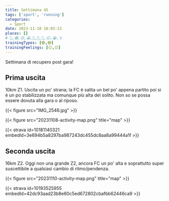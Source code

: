 ```yaml
---
title: Settimana 45
tags: ['sport', 'running']
categories:
  - Sport
date: 2023-11-10 16:03:13
places: []
# 🔴,🟢,🟡,😀,🙁,🫤,🙂,😐,😭,☠️
trainingTypes: [🟢,🟢]
trainingFeelings: [😐,😐]
---
```

Settimana di recupero post gara!
<!--more-->

## Prima uscita

10km Z1. Uscita un po' strana; la FC è salita un bel po' appena partito poi si è un po stabilizzata ma comunque più alta del solito.
Non so se possa essere dovuta alla gara o al riposo.

{{< figure src="IMG_2546.jpg" >}}

{{< figure src="20231108-activity-map.png" title="map" >}}

{{< strava id=10181140321 embedId=3e694b5a8297ba987243dc455dc8aa8a99444a1f >}}

## Seconda uscita

16km Z2. Oggi non una grande Z2, ancora FC un po' alta e soprattutto super suscettibile a qualsiasi cambio di ritmo/pendenza.

{{< figure src="20231110-activity-map.png" title="map" >}}

{{< strava id=10193525955 embedId=42dc93aad23b8e60c5ed672802cbafbb62446ca9 >}}
